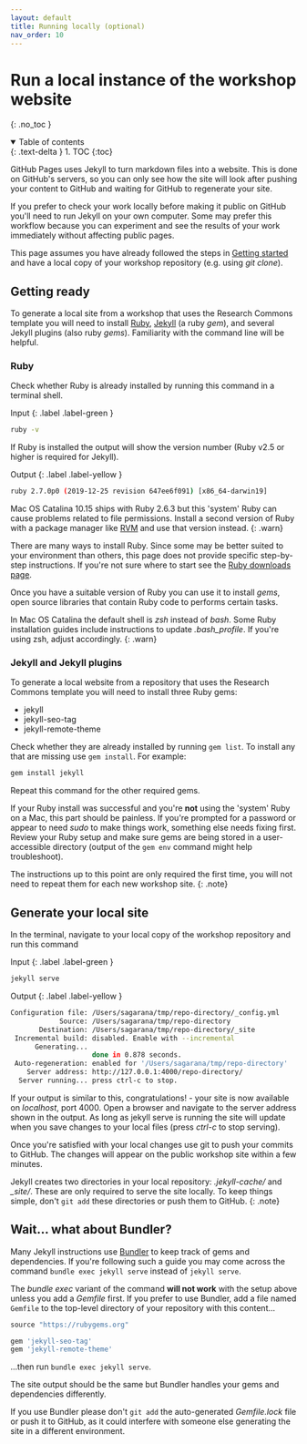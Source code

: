 ```yaml
---
layout: default
title: Running locally (optional)
nav_order: 10
---
```

# Run a local instance of the workshop website
{: .no_toc }

<details open markdown="block">
  <summary>
    Table of contents
  </summary>
  {: .text-delta }
1. TOC
{:toc}
</details>

GitHub Pages uses Jekyll to turn markdown files into a website. This is done on GitHub's servers, so you can only see how the site will look after pushing your content to GitHub and waiting for GitHub to regenerate your site.

If you prefer to check your work locally before making it public on GitHub you'll need to run Jekyll on your own computer. Some may prefer this workflow because you can experiment and see the results of your work immediately without affecting public pages.

This page assumes you have already followed the steps in [Getting started](https://ubc-library-rc.github.io/rc-workshop-template) and have a local copy of your workshop repository (e.g. using _git clone_).

## Getting ready

To generate a local site from a workshop that uses the Research Commons template you will need to install [Ruby](https://www.ruby-lang.org/), [Jekyll](https://jekyllrb.com/) (a ruby _gem_), and several Jekyll plugins (also ruby _gems_). Familiarity with the command line will be helpful.


### Ruby

Check whether Ruby is already installed by running this command in a terminal shell.  

Input
{: .label .label-green }
```sh
ruby -v
```
If Ruby is installed the output will show the version number (Ruby v2.5 or higher is required for Jekyll).

Output
{: .label .label-yellow }
```sh
ruby 2.7.0p0 (2019-12-25 revision 647ee6f091) [x86_64-darwin19]
```
Mac OS Catalina 10.15 ships with Ruby 2.6.3 but this 'system' Ruby can cause problems related to file permissions. Install a second version of Ruby with a package manager like [RVM](https://rvm.io/rvm/install) and use that version instead.
{: .warn}

There are many ways to install Ruby. Since some may be better suited to your environment than others, this page does not provide specific step-by-step instructions. If you're not sure where to start see the [Ruby downloads page](https://www.ruby-lang.org/en/downloads/).

Once you have a suitable version of Ruby you can use it to install _gems_, open source libraries that contain Ruby code to performs certain tasks.

In Mac OS Catalina the default shell is _zsh_ instead of _bash_. Some Ruby installation guides include instructions to update _.bash_profile_. If you're using zsh, adjust accordingly.
{: .warn}

### Jekyll and Jekyll plugins

To generate a local website from a repository that uses the Research Commons template you will need to install three Ruby gems:
- jekyll
- jekyll-seo-tag
- jekyll-remote-theme

Check whether they are already installed by running `gem list`. To install any that are missing use `gem install`. For example:

```sh
gem install jekyll
```
Repeat this command for the other required gems.

If your Ruby install was successful and you're **not** using the 'system' Ruby on a Mac, this part should be painless. If you're prompted for a password or appear to need _sudo_ to make things work, something else needs fixing first. Review your Ruby setup and make sure gems are being stored in a user-accessible directory (output of the `gem env` command might help troubleshoot).

The instructions up to this point are only required the first time, you will not need to repeat them for each new workshop site.
{: .note}

## Generate your local site

In the terminal, navigate to your local copy of the workshop repository and run this command

Input
{: .label .label-green }
```sh
jekyll serve
```

Output
{: .label .label-yellow }
```sh
Configuration file: /Users/sagarana/tmp/repo-directory/_config.yml
            Source: /Users/sagarana/tmp/repo-directory
       Destination: /Users/sagarana/tmp/repo-directory/_site
 Incremental build: disabled. Enable with --incremental
      Generating...
                    done in 0.878 seconds.
 Auto-regeneration: enabled for '/Users/sagarana/tmp/repo-directory'
    Server address: http://127.0.0.1:4000/repo-directory/
  Server running... press ctrl-c to stop.
```
If your output is similar to this, congratulations! - your site is now available on _localhost_, port 4000. Open a browser and navigate to the server address shown in the output. As long as jekyll serve is running the site will update when you save changes to your local files (press _ctrl-c_ to stop serving).

Once you're satisfied with your local changes use git to push your commits to GitHub. The changes will appear on the public workshop site within a few minutes.

Jekyll creates two directories in your local repository: _.jekyll-cache/_ and *_site/*. These are only required to serve the site locally. To keep things simple, don't `git add` these directories or push them to GitHub.
{: .note}

## Wait... what about Bundler?

Many Jekyll instructions use [Bundler](https://bundler.io/) to keep track of gems and dependencies. If you're following such a guide you may come across the command `bundle exec jekyll serve` instead of `jekyll serve`.

The _bundle exec_ variant of the command **will not work** with the setup above unless you add a _Gemfile_ first. If you prefer to use Bundler, add a file named `Gemfile` to the top-level directory of your repository with this content...

```ruby
source "https://rubygems.org"

gem 'jekyll-seo-tag'
gem 'jekyll-remote-theme'
```
...then run `bundle exec jekyll serve`.

The site output should be the same but Bundler handles your gems and dependencies differently.

If you use Bundler please don't `git add` the auto-generated _Gemfile.lock_ file or push it to GitHub, as it could interfere with someone else generating the site in a different environment.
